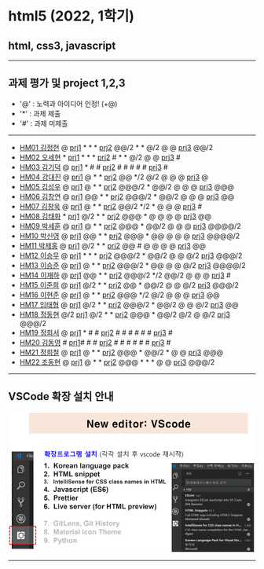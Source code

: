 # html5 (2022, 1학기)
## html, css3, javascript
---
## 과제 평가 및 project 1,2,3
- '@' : 노력과 아이디어 인정! (+@)
- '*' : 과제 제출 
- '#' : 과제 미제출 
***
- [HM01	김정헌](https://github.com/jhkedwardkim/HM01) @ [prj1](http://chaos.inje.ac.kr:3030/hm/prj1/hm01/hm01_rpt01/hm01_rpt01.html) * * * [prj2](http://chaos.inje.ac.kr:3030/hm/prj2/hm01/hm01_rpt02/hm01_rpt02.html) @@/2 * * @/2 @ @ [prj3](http://chaos.inje.ac.kr:3030/hm/prj3/hm01/hm01_rpt03/hm01_rpt03.html) @@/2
- [HM02	오세현](https://github.com/Ohsaehyeon/hm02) * [prj1](http://chaos.inje.ac.kr:3030/hm/prj1/hm02/hm02_rpt01/hm02_rpt01.html) * * * [prj2](http://chaos.inje.ac.kr:3030/hm/prj2/hm02/hm02_rpt02/hm02_rpt02.html) # * * @/2 @ @ [prj3](http://chaos.inje.ac.kr:3030/hm/prj3/hm02/hm02_rpt03/hm02_rpt03.html) #
- [HM03	김기덕](https://github.com/DDUCKI/hm03) @ [prj1](http://chaos.inje.ac.kr:3030/hm/prj1/hm03/hm03_rpt01/hm03_rpt01.html) * # # [prj2](http://chaos.inje.ac.kr:3030/hm/prj2/hm03/hm03_rpt02/hm03_rpt02.html) # # # # # [prj3](http://chaos.inje.ac.kr:3030/hm/prj3/hm03/hm03_rpt03/hm03_rpt03.html) #
- [HM04	강대진](https://github.com/ijdaejin/HM04) @ [prj1](http://chaos.inje.ac.kr:3030/hm/prj1/hm04/hm04_rpt01/hm04_rpt01.html) @ * * [prj2](http://chaos.inje.ac.kr:3030/hm/prj2/hm04/hm04_rpt02/hm04_rpt02.html) @@ */2 @/2 @ @ @ [prj3](http://chaos.inje.ac.kr:3030/hm/prj3/hm04/hm04_rpt03/hm04_rpt03.html) @
- [HM05	김성우](https://github.com/Gukdoli/HM05) @ [prj1](http://chaos.inje.ac.kr:3030/hm/prj1/hm05/hm05_rpt01/hm05_rpt01.html) @ * * [prj2](http://chaos.inje.ac.kr:3030/hm/prj2/hm05/hm05_rpt02/hm05_rpt02.html) @@@/2 * @@/2 @ @ @ [prj3](http://chaos.inje.ac.kr:3030/hm/prj3/hm05/hm05_rpt03/hm05_rpt03.html) @@@
- [HM06	김창연](https://github.com/ckddus/HM06) @ [prj1](http://chaos.inje.ac.kr:3030/hm/prj1/hm06/hm06_rpt01/hm06_rpt01.html) @@ * * [prj2](http://chaos.inje.ac.kr:3030/hm/prj2/hm06/hm06_rpt02/hm06_rpt02.html) @@@/2 * @@/2 @ @ @ [prj3](http://chaos.inje.ac.kr:3030/hm/prj3/hm06/hm06_rpt03/hm06_rpt03.html) @@
- [HM07	김창욱](https://github.com/HM0007/hm07) @ [prj1](http://chaos.inje.ac.kr:3030/hm/prj1/hm07/hm07_rpt01/hm07_rpt01.html) @ * * [prj2](http://chaos.inje.ac.kr:3030/hm/prj2/hm07/hm07_rpt02/hm07_rpt02.html) @@/2 */2 * @ @ @ [prj3](http://chaos.inje.ac.kr:3030/hm/prj3/hm07/hm07_rpt03/hm07_rpt03.html) #
- [HM08	김태화](https://github.com/TAaHwa/HM08) * [prj1](http://chaos.inje.ac.kr:3030/hm/prj1/hm08/hm08_rpt01/hm08_rpt01.html) @/2 * * [prj2](http://chaos.inje.ac.kr:3030/hm/prj2/hm08/hm08_rpt02/hm08_rpt02.html) @@@ * @ @ @ @ [prj3](http://chaos.inje.ac.kr:3030/hm/prj3/hm08/hm08_rpt03/hm08_rpt03.html) @@
- [HM09	박세훈](https://github.com/uooyas/hm09) @ [prj1](http://chaos.inje.ac.kr:3030/hm/prj1/hm09/hm09_rpt01/hm09_rpt01.html) @ * * [prj2](http://chaos.inje.ac.kr:3030/hm/prj2/hm09/hm09_rpt02/hm09_rpt02.html) @@@ * @@/2 @ @ @ [prj3](http://chaos.inje.ac.kr:3030/hm/prj3/hm09/hm09_rpt03/hm09_rpt03.html) @@@@/2
- [HM10	박신영](https://github.com/zachpaul7/HM10) @ [prj1](http://chaos.inje.ac.kr:3030/hm/prj1/hm10/hm10_rpt01/hm10_rpt01.html) @@ * * [prj2](http://chaos.inje.ac.kr:3030/hm/prj2/hm10/hm10_rpt02/hm10_main.html) @@@ * @@ @ @ @ [prj3](http://chaos.inje.ac.kr:3030/hm/prj3/hm10/hm10_rpt03/hm10_rpt03.html) @@@@/2
- [HM11	박제홍](https://github.com/qkrwpghd27/HM11) @ [prj1](http://chaos.inje.ac.kr:3030/hm/prj1/hm11/hm11_rpt01/hm11_rpt01.html) @/2 * * [prj2](http://chaos.inje.ac.kr:3030/hm/prj2/hm11/hm11_rpt02/hm11_rpt02.html) @@ # @ @ @ @ [prj3](http://chaos.inje.ac.kr:3030/hm/prj3/hm11/hm11_rpt03/hm11_rpt03.html) @@
- [HM12	이승무](https://github.com/seungmoo2901/HM12) @ [prj1](http://chaos.inje.ac.kr:3030/hm/prj1/hm12/hm12_rpt01/hm12_rpt01.html) * * * [prj2](http://chaos.inje.ac.kr:3030/hm/prj2/hm12/hm12_rpt02/hm12_rpt02.html) @@@/2 * @@/2 @ @ @/2 [prj3](http://chaos.inje.ac.kr:3030/hm/prj3/hm12/hm12_rpt03/hm12_rpt03.html) @@@/2
- [HM13	이승준](https://github.com/q1w2e3r4god/HM13) @ [prj1](http://chaos.inje.ac.kr:3030/hm/prj1/hm13/hm13_rpt01/hm13_rpt01.html) @ * * [prj2](http://chaos.inje.ac.kr:3030/hm/prj2/hm13/hm13_rpt02/hm13_rpt02.html) @@@/2 * @@ @ @ @/2 [prj3](http://chaos.inje.ac.kr:3030/hm/prj3/hm13/hm13_rpt03/hm13_rpt03.html) @@@@/2
- [HM14	이재하](https://github.com/wogk0012/hm14) @ [prj1](http://chaos.inje.ac.kr:3030/hm/prj1/hm14/hm14_rpt01/hm14_rpt01.html) @@ * * [prj2](http://chaos.inje.ac.kr:3030/hm/prj2/hm14/hm14_rpt02/hm14_rpt02.html) @@@/2 */2 @@/2 @ @ @ [prj3](http://chaos.inje.ac.kr:3030/hm/prj3/hm14/hm14_rpt03/hm14_rpt03.html) #
- [HM15	이준희](https://github.com/LJunHee/HM15) @ [prj1](http://chaos.inje.ac.kr:3030/hm/prj1/hm15/hm15_rpt01/hm15_rpt01.html) @/2 * * [prj2](http://chaos.inje.ac.kr:3030/hm/prj2/hm15/hm15_rpt02/hm15_rpt02.html) @@ * @@/2 @ @ @/2 [prj3](http://chaos.inje.ac.kr:3030/hm/prj3/hm15/hm15_rpt03/hm15_rpt03.html) @@@/2
- [HM16	이현준](https://github.com/junlee00/HM16) @ [prj1](http://chaos.inje.ac.kr:3030/hm/prj1/hm16/hm16_rpt01/hm16_rpt01.html) @ * * [prj2](http://chaos.inje.ac.kr:3030/hm/prj2/hm16/hm16_rpt02/hm16_rpt02.html) @@@ */2 @/2 @ @ @ [prj3](http://chaos.inje.ac.kr:3030/hm/prj3/hm16/hm16_rpt03/hm16_rpt03.html) @@
- [HM17	임태형](https://github.com/vmvvmvvmv/HM17) @ [prj1](http://chaos.inje.ac.kr:3030/hm/prj1/hm17/hm17_rpt01/hm17_rpt01.html) @/2 * * [prj2](http://chaos.inje.ac.kr:3030/hm/prj2/hm17/hm17_rpt02/hm17_rpt02.html) @@@/2 * @@/2 @ @ @/2 [prj3](http://chaos.inje.ac.kr:3030/hm/prj3/hm17/hm17_rpt03/hm17_rpt03.html) @@
- [HM18	정동현](https://github.com/hm18donghyun/HM18) @/2 [prj1](http://chaos.inje.ac.kr:3030/hm/prj1/hm18/hm18_rpt01/hm18_rpt01.html) @/2 * * [prj2](http://chaos.inje.ac.kr:3030/hm/prj2/hm18/hm18_rpt02/hm18_rpt02.html) @@@ * @@/2 @/2 @ @/2 [prj3](http://chaos.inje.ac.kr:3030/hm/prj3/hm18/hm18_rpt03/hm18_rpt03.html) @@@/2
- [HM19	정희서](https://github.com/HiSeoJeong/HM19) @ [prj1](http://chaos.inje.ac.kr:3030/hm/prj1/hm19/hm19_rpt01/hm19_rpt01.html) * # # [prj2](http://chaos.inje.ac.kr:3030/hm/prj2/hm19/hm19_rpt02/homepage.html) # # # # # # [prj3](http://chaos.inje.ac.kr:3030/hm/prj3/hm19/hm19_rpt03/hm19_rpt03.html) #
- [HM20	김동영](https://github.com/badaral/HM20) # [prj1]()# # # [prj2](http://chaos.inje.ac.kr:3030/hm/prj2/hm20/hm20_rpt02/hm20_rpt02.html) # # # # # # [prj3](http://chaos.inje.ac.kr:3030/hm/prj3/hm20/hm20_rpt03/hm20_rpt03.html) #
- [HM21	정희철](https://github.com/JengHC/hm21) @ [prj1](http://chaos.inje.ac.kr:3030/hm/prj1/hm21/hm21_rpt01/hm21_rpt01.html) @ * * [prj2](http://chaos.inje.ac.kr:3030/hm/prj2/hm21/hm21_rpt02/hm21_rpt02.html) @@@ * @@/2 * @ @ [prj3](http://chaos.inje.ac.kr:3030/hm/prj3/hm21/hm21_rpt03/hm21_rpt03.html) @@@
- [HM22 조동현](https://github.com/Jodonghyun/HM22) @ [prj1](http://chaos.inje.ac.kr:3030/hm/prj1/hm22/hm22_rpt01/hm22_rpt01.html) @ * * [prj2](http://chaos.inje.ac.kr:3030/hm/prj2/hm22/hm22_rpt02/hm22_rpt02.html) @@@ * * * @ @ [prj3](http://chaos.inje.ac.kr:3030/hm/prj3/hm22/hm22_rpt03/hm22_rpt03.html) @@@/2
***
## VSCode 확장 설치 안내 

![VSCode 확장 설치 안내](https://github.com/Redwoods/html5/blob/master/vscode_extensions.png)
***
